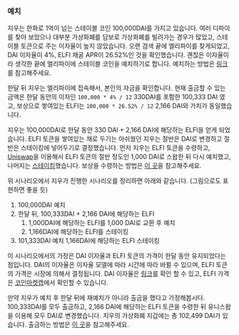 ### 예치

지우는 한화로 1억이 넘는 스테이블 코인 100,000DAI를 가지고 있습니다. 여러 디파이를 찾아 보았으나 대부분 가상화폐를 담보로 가상화폐를 빌려가는 경우가 많았고, 스테이블 토큰으로 주는 이자율이 높지 않았습니다. 오랜 검색 끝에 엘리파이를 찾게되었고, DAI 이자율이 4%, ELFI 채굴 APR이 26.52%인 것을 확인했습니다. 괜찮은 이자율이라 생각한 끝에 엘리파이에 스테이블 코인을 예치하기로 합니다. 예치하는 방법은 [링크](https://guide.elyfi.world/v/korean-2/deposit-withdrawal/deposit)를 참고해주세요.

한달 뒤 지우는 엘리파이에 접속해서, 본인의 자금을 확인합니다. 현재 출금할 수 있는 금액은 한달 동안의 이자인 `100,000 * 4% / 12` 330DAI를 포함한 100,333 DAI 였고, 보상으로 쌓여있는 ELFI는 `100,000 * 26.52% / 12` 2,166 DAI와 가치가 동일했습니다. 

지우는 100,000DAI로 한달 동안 330 DAI + 2,166 DAI에 해당하는 ELFI을 얻게 되었습니다. ELFI 토큰을 쌓여있는 채로 두기는 아쉬웠던 지우는 절반은 DAI로 변경하고 절반은 스테이킹에 넣어두기로 결정했습니다. 먼저 지우는 ELFI 토큰을 수령하고, [Uniswap](https://app.uniswap.org/)을 이용해서 ELFI 토큰의 절반 정도인 1,000 DAI로 스왑한 뒤 다시 예치했고, 나머지는 [스테이킹](https://guide.elyfi.world/v/korean-2/elfi/staking)했습니다. 보상을 수령하는 방법은 [이 곳](https://guide.elyfi.world/v/korean-2/deposit-withdrawal/claim-rewards)을 참고해주세요.

위 시나리오에서 지우가 진행한 시나리오를 정리하면 아래와 같습니다. (그림으로도 표현하면 좋을 듯)

1. 100,000DAI 예치
2. 한달 뒤, 100,333DAI + 2,166 DAI에 해당하는 ELFI
    1. 1,000DAI에 해당하는 ELFI를 1,000 DAI로 교환 후 예치
    2. 1,166DAI에 해당하는 ELFI를 스테이킹
3. 101,333DAI 예치 1,166DAI에 해당하는 ELFI 스테이킹

이 시나리오에서의 가정은 DAI 이자율과 ELFI 토큰의 가격이 한달 동안 유지되었다는 점입니다. DAI의 이자율은 이자율 모델에 따라 시간에 따라 바뀔 수 있으며, ELFI 토큰의 가격은 시장에 의해서 결정됩니다. DAI 이자율은 [링크](https://www.elyfi.world/en/deposit/DAI)를 확인 할 수 있고,  ELFI 가격은 [코인마켓캡](https://coinmarketcap.com/currencies/elyfi/)에서 확인할 수 있습니다.

만약 지우가 예치 후 한달 뒤에 재예치가 아니라 출금을 했다고 가정해봅시다. 100,333DAI를 모두 출금하고, 2,166 DAI에 해당하는 ELFI 토큰을 수령한 뒤 유니스왑을 이용해 모두 DAI로 변경했습니다. 지우의 가상화폐 지갑에는 총 102,499 DAI가 있습니다. 출금하는 방법은 [이 곳](https://guide.elyfi.world/v/korean-2/deposit-withdrawal/withdraw)을 참고해주세요.